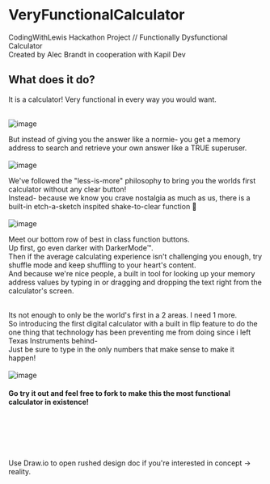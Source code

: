 # VeryFunctionalCalculator
CodingWithLewis Hackathon Project // Functionally Dysfunctional Calculator<br>
Created by Alec Brandt in cooperation with Kapil Dev

<h2>What does it do?</h2>
It is a calculator! Very functional in every way you would want.<br><br>

![image](https://github.com/user-attachments/assets/6fa5d729-6909-4ea5-8811-42438ae9b72d)


But instead of giving you the answer like a normie- you get a memory address to search and retrieve your own answer like a TRUE superuser.<br><br>
![image](https://github.com/user-attachments/assets/76f95165-2eea-43bc-8be8-aa25454cba0f)

We've followed the "less-is-more" philosophy to bring you the worlds first calculator without any clear button! <br>
Instead- because we know you crave nostalgia as much as us, there is a built-in etch-a-sketch inspited shake-to-clear function 🫨<br><br>
![image](https://github.com/user-attachments/assets/e49231a8-0740-401c-a379-a729f010de8e)

Meet our bottom row of best in class function buttons.<br>
Up first, go even darker with DarkerMode™️.<br>
Then if the average calculating experience isn't challenging you enough, try shuffle mode and keep shuffling to your heart's content.<br>
And because we're nice people, a built in tool for looking up your memory address values by typing in or dragging and dropping the text right from the calculator's screen.<br><br>

Its not enough to only be the world's first in a 2 areas. I need 1 more.<br>
So introducing the first digital calculator with a built in flip feature to do the one thing that technology has been preventing me from doing since i left Texas Instruments behind-<br>
Just be sure to type in the only numbers that make sense to make it happen!<br><br>
![image](https://github.com/user-attachments/assets/e18b2e51-2d39-4b92-8c2a-fe83ef655d46)


<h4>Go try it out and feel free to fork to make this the most functional calculator in existence!</h4>

<br><br><br><br><br>Use Draw.io to open rushed design doc if you're interested in concept -> reality.
